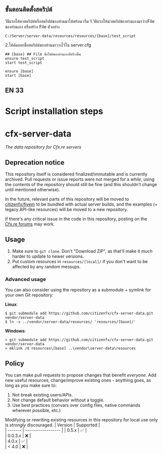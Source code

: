 ## ขั้นตอนติดตั้งสคริปต์ 
วิธีแรกให้หาสคริปต๋หรือสคริปต์ของท่านมาให้พร้อม เริ่ม
1.วิธีแรกให้นำสคริปของท่านเองมาว่างFile ของท่านเอง หรือสร้าง File ตัวอย่าง
```
C:/Server/server-data/resources/resources/[base]/test_script
```
2.ให้ค้ดลอกชื่อสคริปต์ของท่านมาวางไว้ใน server.cfg 
```
## [base] ## File ชื่อโฟล์ของท่านเองที่สร้างขึ้น
ensure test_script
start test_script

ensure [base]
start [base]
```

## EN 33 ##

# Script installation steps

# cfx-server-data
_The data repository for Cfx.re servers_

## Deprecation notice
This repository itself is considered finalized/immutable and is currently archived. Pull requests or issue reports were not merged for a *while*, using the contents of the repository should still be fine (and this shouldn't change until mentioned otherwise).

In the future, relevant parts of this repository will be moved to [citizenfx/fivem](https://github.com/citizenfx/fivem) to be bundled with actual server builds, and the examples (+ legacy API-like resources) will be moved to a new repository.

If there's any critical issue in the code in this repository, posting on the [Cfx.re forums](https://forum.cfx.re/) may work.

## Usage
1. Make sure to `git clone`. Don't "Download ZIP", as that'll make it _much_ harder to update to newer versions.
2. Put custom resources in `resources/[local]/` if you don't want to be affected by any random messups.

### Advanced usage
You can also consider using the repository as a submodule + symlink for your own Git repository:

**Linux**:
```
$ git submodule add https://github.com/citizenfx/cfx-server-data.git vendor/server-data
$ ln -s ../vendor/server-data/resources/ 'resources/[base]/'
```

**Windows**:
```
> git submodule add https://github.com/citizenfx/cfx-server-data.git vendor/server-data
> mklink /d resources\[base] ..\vendor\server-data\resources
```

## Policy
You can make pull requests to propose changes that benefit _everyone_. Add new useful resources, change/improve
existing ones - anything goes, as long as you make sure to:

1. Not break existing users/APIs.
2. Not change default behavior without a toggle.
3. Use best practices (convars over config files, native commands wherever possible, etc.)

Modifying or rewriting existing resources in this repository for local use only is _strongly_ discouraged.
| Version | Supported          |    
| ------- | ------------------ |
| 0.5.x   | :white_check_mark: |      
| 0.0.3.x   | :x:                |      
| 4.0.x   | :white_check_mark: |      
| < 4.0   | :x:                |    
